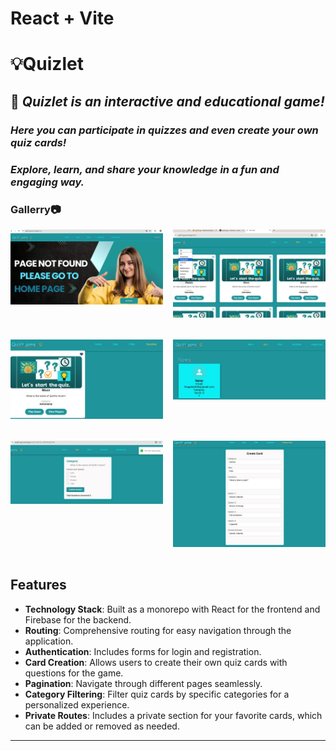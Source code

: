 # React + Vite

# 💡Quizlet

## 🚀 _Quizlet is an interactive and educational game!_

### _Here you can participate in quizzes and even create your own quiz cards!_

### _Explore, learn, and share your knowledge in a fun and engaging way._

### Gallerry📷

<div style="display: flex; flex-wrap: wrap; gap: 16px; justify-content: space-between;">
 
  <div style="width: calc(50% - 8px); margin-bottom: 16px;">
    <img src="./src/assets/images/go.jpg" alt="go" width="100%" height="auto" />
  </div>
  <div style="width: calc(50% - 8px); margin-bottom: 16px;">
    <img src="./src/assets/images/card.jpg" alt="card"  width="100%" height="auto" />
  </div>
  <div style="width: calc(50% - 8px); margin-bottom: 16px;">
    <img src="./src/assets/images/favorite.jpg" alt="favorite"  width="100%" height="auto" />
  </div>
  <div style="width: calc(50% - 8px); margin-bottom: 16px;">
    <img src="./src/assets/images/players.jpg" alt="players"  width="100%" height="auto"/>
  </div>
  <div style="width: calc(50% - 8px); margin-bottom: 16px;">
    <img src="./src/assets/images/que-2.jpg" alt="que-2"  width="100%" height="auto" />
  </div>
  <div style="width: calc(50% - 8px); margin-bottom: 16px;">
    <img src="./src/assets/images/form.jpg" alt="form"   width="100%" height="auto"/>
  </div>
  
</div>

## Features

- **Technology Stack**: Built as a monorepo with React for the frontend and
  Firebase for the backend.
- **Routing**: Comprehensive routing for easy navigation through the
  application.
- **Authentication**: Includes forms for login and registration.
- **Card Creation**: Allows users to create their own quiz cards with questions
  for the game.
- **Pagination**: Navigate through different pages seamlessly.
- **Category Filtering**: Filter quiz cards by specific categories for a
  personalized experience.
- **Private Routes**: Includes a private section for your favorite cards, which
  can be added or removed as needed.

---
